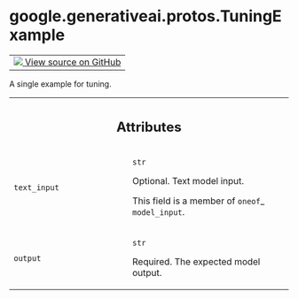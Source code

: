 
# google.generativeai.protos.TuningExample

<!-- Insert buttons and diff -->

<table class="tfo-notebook-buttons tfo-api nocontent">
<td>
  <a target="_blank" href="https://github.com/googleapis/google-cloud-python/tree/main/packages/google-ai-generativelanguage/google/ai/generativelanguage_v1beta/types/tuned_model.py#L381-L403">
    <img src="https://www.tensorflow.org/images/GitHub-Mark-32px.png" />
    View source on GitHub
  </a>
</td>
</table>



A single example for tuning.

<!-- Placeholder for "Used in" -->




<!-- Tabular view -->
 <table class="responsive fixed orange">
<colgroup><col width="214px"><col></colgroup>
<tr><th colspan="2"><h2 class="add-link">Attributes</h2></th></tr>

<tr>
<td>

`text_input`<a id="text_input"></a>

</td>
<td>

`str`

Optional. Text model input.

This field is a member of `oneof`_ ``model_input``.

</td>
</tr><tr>
<td>

`output`<a id="output"></a>

</td>
<td>

`str`

Required. The expected model output.

</td>
</tr>
</table>



